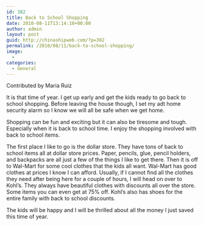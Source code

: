 ```yaml
---
id: 382
title: Back to School Shopping
date: 2010-08-11T13:14:10+00:00
author: admin
layout: post
guid: http://chinashipweb.com/?p=382
permalink: /2010/08/11/back-to-school-shopping/
image:
  - 
categories:
  - General
---
```

Contributed by Maria Ruiz

It is that time of year. I get up early and get the kids ready to go back to school shopping. Before leaving the house though, I set my adt home security alarm so I know we will all be safe when we get home.

Shopping can be fun and exciting but it can also be tiresome and tough. Especially when it is back to school time. I enjoy the shopping involved with back to school items.

The first place I like to go is the dollar store. They have tons of back to school items all at dollar store prices. Paper, pencils, glue, pencil holders, and backpacks are all just a few of the things I like to get there. Then it is off to Wal-Mart for some cool clothes that the kids all want. Wal-Mart has good clothes at prices I know I can afford. Usually, if I cannot find all the clothes they need after being here for a couple of hours, I will head on over to Kohl&#8217;s. They always have beautiful clothes with discounts all over the store. Some items you can even get at 75% off. Kohl&#8217;s also has shoes for the entire family with back to school discounts.

The kids will be happy and I will be thrilled about all the money I just saved this time of year.